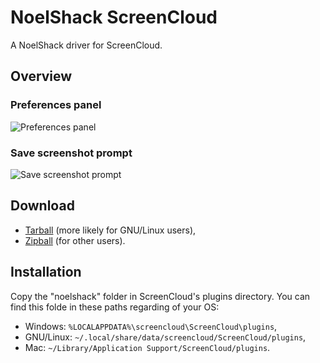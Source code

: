 NoelShack ScreenCloud
=====================

A NoelShack driver for ScreenCloud.

Overview
--------

### Preferences panel
![Preferences panel](http://image.noelshack.com/fichiers/2013/37/1379229005-screenshot.png)

### Save screenshot prompt
![Save screenshot prompt](http://image.noelshack.com/fichiers/2013/37/1379229046-screenshot.png)

Download
--------

- [Tarball](https://github.com/NoelPrint/noelshack-screencloud/archive/master.tar.gz) (more likely for GNU/Linux users),
- [Zipball](https://github.com/NoelPrint/noelshack-screencloud/archive/master.zip) (for other users).


Installation
------------

Copy the "noelshack" folder in ScreenCloud's plugins directory. You can find this folde in these paths regarding of your OS:

- Windows: `%LOCALAPPDATA%\screencloud\ScreenCloud\plugins`,
- GNU/Linux: `~/.local/share/data/screencloud/ScreenCloud/plugins`,
- Mac: `~/Library/Application Support/ScreenCloud/plugins`.
